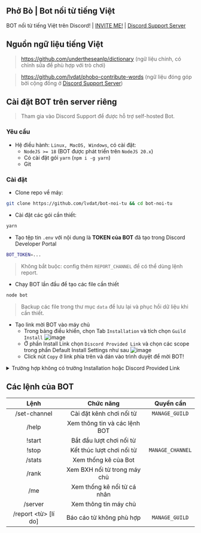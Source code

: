 ## Phở Bò | Bot nối từ tiếng Việt
BOT nối từ tiếng Việt trên Discord! | [INVITE ME!](https://discord.com/oauth2/authorize?client_id=1211679955143106670) | [Discord Support Server](https://discord.gg/TFvSWf9SBb)

## Nguồn ngữ liệu tiếng Việt
> https://github.com/undertheseanlp/dictionary (ngữ liệu chính, có chỉnh sửa để phù hợp với trò chơi)

> https://github.com/lvdat/phobo-contribute-words (ngữ liệu đóng góp bởi cộng đồng ở [Discord Support Server](https://discord.gg/TFvSWf9SBb))

## Cài đặt BOT trên server riêng
> Tham gia vào Discord Support để được hỗ trợ self-hosted Bot.
### Yêu cầu
- Hệ điều hành: `Linux, MacOS, Windows`, có cài đặt:
  - `NodeJS >= 18` (BOT được phát triển trên `NodeJS 20.x`)
  - Có cài đặt gói `yarn` (`npm i -g yarn`)
  - Git

### Cài đặt
- Clone repo về máy:
```bash
git clone https://github.com/lvdat/bot-noi-tu && cd bot-noi-tu
```
- Cài đặt các gói cần thiết:
```bash
yarn
```
- Tạo tệp tin `.env` với nội dung là **TOKEN của BOT** đã tạo trong Discord Developer Portal
```bash
BOT_TOKEN=...
```
> Không bắt buộc: config thêm `REPORT_CHANNEL` để có thể dùng lệnh report.
- Chạy BOT lần đầu để tạo các file cần thiết
```bash
node bot
```
> Backup các file trong thư mục `data` để lưu lại và phục hồi dữ liệu khi cần thiết.
- Tạo link mời BOT vào máy chủ
  - Trong bảng điều khiển, chọn Tab `Installation` và tích chọn `Guild Install`
    ![image](https://github.com/lvdat/bot-noi-tu/assets/72507371/638fda71-7378-409e-9e23-be04a6b8597a)
  - Ở phần Install Link chọn `Discord Provided Link` và chọn các scope trong phần Default Install Settings như sau
   ![image](https://github.com/lvdat/bot-noi-tu/assets/72507371/c642a73d-e1a5-4c02-86f8-2e9156825f16)
  - Click nút `Copy` ở link phía trên và dán vào trình duyệt để mời BOT!

<details>
  <summary>Trường hợp không có trường Installation hoặc Discord Provided Link</summary>
  
  - Trong bảng điều khiển BOT, chọn Tab `OAuth2`

 ![image](https://github.com/lvdat/bot-noi-tu/assets/72507371/1a83d38d-2d2b-4066-bb9e-fddfa4a6cecc)
 
  - Chọn scope

  ![image](https://github.com/lvdat/bot-noi-tu/assets/72507371/9dba916d-4cf5-4c40-8670-8f7740cc9647)

  - Chọn BOT permission:

  ![image](https://github.com/lvdat/bot-noi-tu/assets/72507371/599a47e7-21e6-40fe-ae58-895509c059e2)

  - Copy URL trong trường `GENERATED URL` và mở trong trình duyệt.
</details>
  

## Các lệnh của BOT
|        **Lệnh**        |         **Chức năng**         |   **Quyền cần**   |
|:----------------------:|:-----------------------------:|:-----------------:|
| /set-channel <channel> | Cài đặt kênh chơi nối từ      | `MANAGE_GUILD`    |
| /help                  | Xem thông tin và các lệnh BOT |                   |
| !start                 | Bắt đầu lượt chơi nối từ      |                   |
| !stop                  | Kết thúc lượt chơi nối từ     | `MANAGE_CHANNEL`  |
| /stats                 | Xem thống kê của Bot          |                   |
| /rank                  | Xem BXH nối từ trong máy chủ  |                   |
| /me                    | Xem thống kê nối từ cá nhân   |                   |
| /server                | Xem thông tin máy chủ         |                   |
| /report <từ> [lí do]   | Báo cáo từ không phù hợp      | `MANAGE_GUILD`    |

